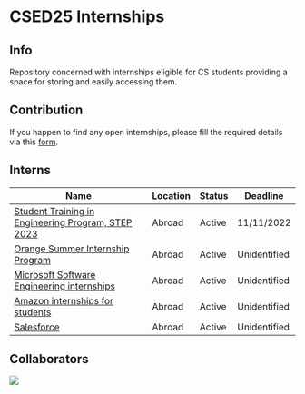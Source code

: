 # CSED25 Internships

## Info
Repository concerned with internships eligible for CS students providing a space for storing and easily accessing them.
  
## Contribution
If you happen to find any open internships, please fill the required details via this [form](https://docs.google.com/forms/d/e/1FAIpQLSd4RoZeTgh7bJ2fLb7HgJCombEjj1C4GJpUQKIFivW3ENlm_w/viewform?usp=sf_link).

## Interns
| Name | Location | Status | Deadline |
|------|----------|--------|----------|
|[Student Training in Engineering Program, STEP 2023](https://careers.google.com/jobs/results/?employment_type=INTERN&jex=ENTRY_LEVEL&q=STEP) | Abroad | Active | 11/11/2022 |
|[Orange Summer Internship Program](https://msurvey.orange.com/summerinternshipprogram?fbclid=IwAR2g-Dd12rpmZ9-_Icc6obEJkqaTcrIgljTIY5lsVQpU-0DiGpml31cfOp0) | Abroad | Active | Unidentified |
|[Microsoft Software Engineering internships](https://careers.microsoft.com/students/us/en/c/engineering-jobs?from=20&s=1) | Abroad | Active | Unidentified |
|[Amazon internships for students](https://amazon.jobs/en/teams/internships-for-students?offset=0&result_limit=10&sort=relevant&category%5B%5D=software-development&distanceType=Mi&radius=24km&latitude=&longitude=&loc_group_id=&loc_query=&base_query=&city=&country=&region=&county=&query_options=&) | Abroad | Active | Unidentified | 
|[Salesforce](https://salesforce.wd1.myworkdayjobs.com/en-US/Futureforce_Internships/details/Summer-2023-Intern---Software-Engineer--Business-Technology--IT-_JR162559?q=software+engineer&d=cta-summer-view-sjb-1&jobFamilyGroup=8db2f0ed342347eb8bac553488d8d12e) | Abroad | Active | Unidentified

## Collaborators
<a href="https://github.com/MostafaGalal1/CSED25_Internships/graphs/contributors">
  <img src="https://contrib.rocks/image?repo=MostafaGalal1/CSED25_Internships&columns=24&max=480" />
</a>
